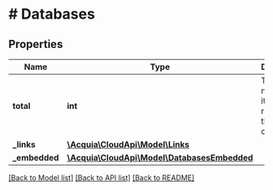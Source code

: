 # # Databases

## Properties

Name | Type | Description | Notes
------------ | ------------- | ------------- | -------------
**total** | **int** | The number of items returned in the collection. |
**_links** | [**\Acquia\CloudApi\Model\Links**](Links.md) |  |
**_embedded** | [**\Acquia\CloudApi\Model\DatabasesEmbedded**](DatabasesEmbedded.md) |  |

[[Back to Model list]](../../README.md#models) [[Back to API list]](../../README.md#endpoints) [[Back to README]](../../README.md)
